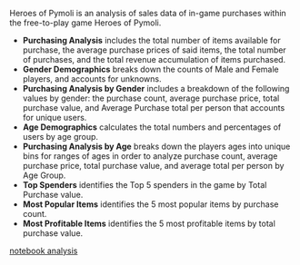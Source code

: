 

<p>Heroes of Pymoli is an analysis of sales data of in-game purchases
within the free-to-play game Heroes of Pymoli.<p /> 
<ul>
<li><b>Purchasing Analysis</b> includes the total number of items available for purchase, the average 
purchase prices of said items, the total number of purchases, and the total revenue accumulation of items purchased. 
<li><b>Gender Demographics</b> breaks down the counts of Male and Female players, and accounts for unknowns.
<li><b>Purchasing Analysis by Gender</b> includes a breakdown of the following values by gender: the purchase count,
average purchase price, total purchase value, and Average Purchase total per person that accounts for unique users.
<li><b>Age Demographics</b> calculates the total numbers and percentages of users by age group. 
<li><b>Purchasing Analysis by Age</b> breaks down the players ages into unique bins for ranges of ages in order to 
analyze purchase count, average purchase price, total purchase value, and average total per person by Age Group. 
<li><b>Top Spenders</b> identifies the Top 5 spenders in the game by Total Purchase value. 
<li><b>Most Popular Items</b> identifies the 5 most popular items by purchase count. 
<li><b>Most Profitable Items</b> identifies the 5 most profitable items by total purchase value.
</ul>

<a href="https://github.com/cspence001/in-game_purchase_analysis/blob/main/HeroesOfPymoli/HeroesOfPymoli.ipynb">notebook analysis</a>
